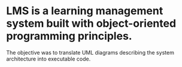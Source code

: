 # LMS is a learning management system built with object-oriented programming principles. 
The objective was to translate UML diagrams describing the system architecture into executable code.
